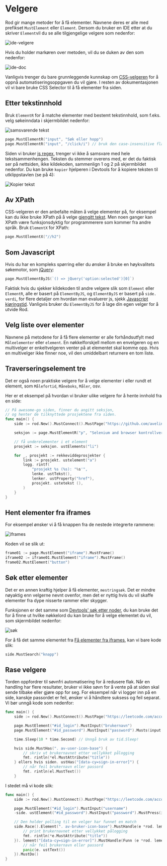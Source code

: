 # Velgere

Rod gir mange metoder for å få elementer. Navnene deres er alle med prefikset `MustElement` eller `Element`. Dersom du bruker en IDE etter at du skriver `Element`vil du se alle tilgjengelige velgere som nedenfor:

![ide-velgere](ide-selectors.png)

Hvis du holder markøren over metoden, vil du se duken av den som nedenfor:

![ide-doc](ide-doc.png)

Vanligvis trenger du bare grunnleggende kunnskap om [CSS-velgeren](css-selector) for å oppnå automatiseringsoppgaven du vil gjøre. I resten av dokumentasjonen vil vi bare bruke CSS Selector til å få elementer fra siden.

## Etter tekstinnhold

Bruk `ElementR` for å matche elementer med bestemt tekstinnhold, som f.eks. velg søkeinndata i skjermbildet nedenfor:

![samsvarende tekst](match-text.png)

```go
page.MustElementR("input", "Søk eller hopp")
page.MustElementR("input", "/click/i") // bruk den case-insensitive flagget "i"
```

Siden vi bruker [js regex](https://developer.mozilla.org/en-US/docs/Web/JavaScript/Reference/Global_Objects/RegExp), trenger vi ikke å samsvare med hele tekstsammenhengen. Teksten du stemmer overens med, er det du faktisk ser på nettsiden, ikke kildekoden, sammenlign 1 og 2 på skjermbildet nedenfor. Du kan bruke `kopier` hjelperen i Devtools for å kopiere teksten til utklippstavlen (se på 4):

![Kopier tekst](copy-text.png)

## Av XPath

CSS-velgeren er den anbefalte måten å velge elementer på, for eksempel kan du ikke bruke XPath på å velge [gjengitt tekst](https://stackoverflow.com/questions/51992258/xpath-to-find-pseudo-element-after-in-side-a-div-element-with-out-any-content/51993454). Men noen ganger kan XPath være funksjonsdyktig for programmerere som kommer fra andre språk. Bruk `ElementX` for XPath:

```go
page.MustElementX("//h2")
```

## Som Javascript

Hvis du har en kompleks spørring eller du ønsker å bruke en høykvalitets søkemotor, som [jQuery](https://jquery.com/):

```go
page.MustElementByJS(`() => jQuery('option:selected')[0]`)
```

Faktisk hvis du sjekker kildekoden til andre velgere slik som `Element` eller `ElementR`, alle er basert på `ElementByJS`, og `ElementByJS` er basert på `side. verdi`, for flere detaljer om hvordan man evaluerer js, sjekk [Javascript kjøringstid](/javascript-runtime.md). Vanligvis bruker du `ElementByJS` for å lage din egen velger for å utvide Rod.

## Velg liste over elementer

Navnene på metodene for å få flere elementer er alle forhåndsutfylt med `Måleelementer` eller `element`. En nøkkelforskjell mellom en envelgeren og en multivelger er enkeltvelgeren venter på at elementet skal komme opp. Hvis en multivelger ikke finner noe, vil den umiddelbart returnere en tom liste.

## Traverseringselement tre

Det er også noen praktiske velgere for å velge elementer i eller rundt et element, som `Målefortid`, `Måneboks`, `Måler`, osv.

Her er et eksempel på hvordan vi bruker ulike velgere for å hente innhold fra en side:

```go
// På awesome-go siden, finner du angitt seksjon,
// og henter de tilknyttede prosjektene fra siden.
func main() {
    side := rod.New().MustConnect().MustPage("https://github.com/avelino/awesome-go")

    seksjon := page.MustElementR("p", "Selenium and browser kontrollverktøy"). ustNext()

    // få underelementer i et element
    prosjekt := seksjon. ustElements("li")

    for _, prosjekt := rekkeviddeprosjekter {
        link := prosjekt. ustelement("a")
        logg. rintf(
            "prosjekt %s (%s): "%s'",
            lenke. ustTekst(),
            lenker. ustProperty("href"),
            prosjekt. ustetekst (),
        )
    }
}
```

## Hent elementer fra iframes

For eksempel ønsker vi å få knappen fra de nestede integrerte rammene:

![iframes](iframes.png)

Koden vil se slik ut:

```go
frame01 := page.MustElement("iframe").MustFrame()
iframe02 := iframe01.MustElement("iframe").MustFrame()
frame02.MustElement("button")
```

## Søk etter elementer

Det er en annen kraftig hjelper å få elementer, `mestringsøk`. Det er mindre nøyaktig enn velgerne nevnt ovenfor, men det er nyttig hvis du vil skaffe elementer fra dype nisserte rammer eller skygger.

Funksjonen er det samme som [Devtools' søk etter noder](https://developers.google.com/web/tools/chrome-devtools/dom#search), du kan bruke det for å finne ut hvilke nøkkelord du kan bruke for å velge elementet du vil, som skjermbildet nedenfor:

![søk](search.png)

For å få det samme elementet fra [Få elementer fra iframes](#get-elements-from-iframes), kan vi bare kode slik:

```go
side.MustSearch("knapp")
```

## Rase velgere

Torden oppfordrer til søvnfri automatisering for å redusere flak. Når en handling har flere resultater, bruker vi ikke søvn for å vente på at siden skal sende tilbake eller gjøre opp for seg. For eksempel når vi logger inn på en side, kanskje passordet er feil, ønsker vi å håndtere suksess og feil separat. Vi bør unngå kode som nedenfor:

```go
func main() {
    side := rod.New().MustConnect().MustPage("https://leetcode.com/accounts/login/")

    page.MustElement("#id_login").MustInput("brukernavn")
    page.MustElement("#id_password").MustInput("password").Musts(input.Enter)

    time.Sleep(10 * time.Second) // Unngå bruk av tid.Sleep!

    hvis side.MustHas(". av-user-icon-base") {
        // skriv ut brukernavnet etter vellykket pålogging
        fmt. rintln(*el.MustAttribute("title"))
    } ellers hvis siden. ustHas("[data-cy=sign-in-error]") {
        // når feil brukernavn eller passord
        fmt. rintln(el.MustText())
    }

```

I stedet må vi kode slik:

```go
func main() {
    side := rod.New().MustConnect().MustPage("https://leetcode.com/accounts/login/")

    page.MustElement("#id_login").MustInput("username")
    -side. ustElement("#id_password").MustInput("password").MustPress(input.Enter)

    // Den holder polling til en velger har funnet en match
    side.Race().Element(". av-bruker-icon-base").MustHandle(e *rod. lement) {
        // print brukernavnet etter vellykket pålogging
        fmt. rintln(*e.MustAttribute("title"))
    }). lement("[data-cy=sign-in-error]").MustHandle(Funn (e *rod. lement) {
        // når feil brukernavn eller passord
        panic(e. ustText())
    }).MustDo()
}
```
